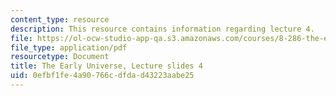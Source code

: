 ```yaml
---
content_type: resource
description: This resource contains information regarding lecture 4.
file: https://ol-ocw-studio-app-qa.s3.amazonaws.com/courses/8-286-the-early-universe-fall-2013/0efbf1fe4a90766cdfdad43223aabe25_MIT8_286F13_lec04.pdf
file_type: application/pdf
resourcetype: Document
title: The Early Universe, Lecture slides 4
uid: 0efbf1fe-4a90-766c-dfda-d43223aabe25
---
```

